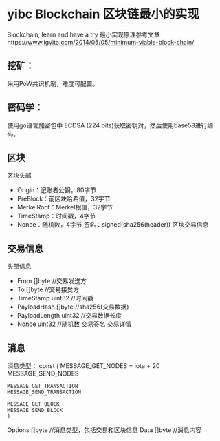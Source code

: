 # yibc Blockchain 区块链最小的实现
Blockchain, learn and have a try
最小实现原理参考文章https://www.igvita.com/2014/05/05/minimum-viable-block-chain/
## 挖矿：
采用PoW共识机制，难度可配置。
## 密码学：
使用go语言加密包中 ECDSA (224 bits)获取密钥对，然后使用base58进行编码。
## 区块
区块头部
*  Origin：记账者公钥，80字节
*  PreBlock：前区块哈希值，32字节
*  MerkelRoot：Merkel根值，32字节
*  TimeStamp：时间戳，4字节
*  Nonce：随机数，4字节
签名：signed(sha256(header))
区块交易信息
## 交易信息
头部信息
* From          []byte //交易发送方
* To            []byte //交易接受方
* TimeStamp     uint32 //时间戳
* PayloadHash   []byte //sha256(交易数据)
* PayloadLength uint32 //交易数据长度
* Nonce         uint32 //随机数
交易签名
交易详情
## 消息
消息类型：
	const (
	MESSAGE_GET_NODES = iota + 20
	MESSAGE_SEND_NODES

	MESSAGE_GET_TRANSACTION
	MESSAGE_SEND_TRANSACTION

	MESSAGE_GET_BLOCK
	MESSAGE_SEND_BLOCK
	)

Options    []byte //消息类型，包括交易和区块信息
Data       []byte //消息内容



